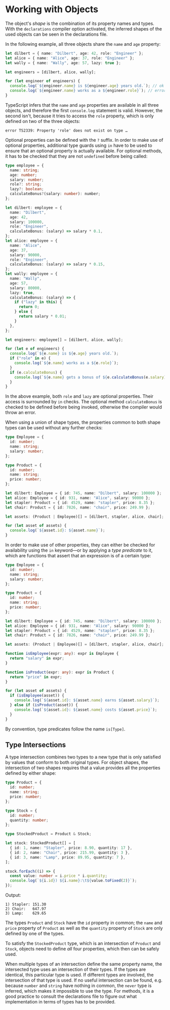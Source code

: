 # Working with Objects

The object's _shape_ is the combination of its property names and types. With
the `declarations` compiler option activated, the inferred shapes of the
used objects can be seen in the declarations file.

In the following example, all three objects share the `name` and `age` property:

```typescript
let dilbert = { name: "Dilbert", age: 42, role: "Engineer" };
let alice = { name: "Alice", age: 37, role: "Engineer" };
let wally = { name: "Wally", age: 57, lazy: true };

let engineers = [dilbert, alice, wally];

for (let engineer of engineers) {
  console.log(`${engineer.name} is ${engineer.age} years old.`); // ok
  console.log(`${engineer.name} works as a ${engineer.role}`); // error
}
```

TypeScript infers that the `name` and `age` properties are available in all
three objects, and therefore the first `console.log` statement is valid.
However, the second isn't, because it tries to access the `role` property, which
is only defined on two of the three objects:

    error TS2339: Property 'role' does not exist on type …

Optional properties can be defined with the `?` suffix. In order to make use of
optional properties, additional type guards using `in` have to be used to ensure
that an optional property is actually available. For optional methods, it has to be
checked that they are not `undefined` before being called:

```typescript
type employee = {
  name: string;
  age: number;
  salary: number;
  role?: string;
  lazy?: boolean;
  calculateBonus?(salary: number): number;
};

let dilbert: employee = {
  name: "Dilbert",
  age: 42,
  salary: 100000,
  role: "Engineer",
  calculateBonus: (salary) => salary * 0.1,
};
let alice: employee = {
  name: "Alice",
  age: 37,
  salary: 90000,
  role: "Engineer",
  calculateBonus: (salary) => salary * 0.15,
};
let wally: employee = {
  name: "Wally",
  age: 57,
  salary: 80000,
  lazy: true,
  calculateBonus: (salary) => {
    if ("lazy" in this) {
      return 0;
    } else {
      return salary * 0.01;
    }
  },
};

let engineers: employee[] = [dilbert, alice, wally];

for (let e of engineers) {
  console.log(`${e.name} is ${e.age} years old.`);
  if ("role" in e) {
    console.log(`${e.name} works as a ${e.role}`);
  }
  if (e.calculateBonus) {
    console.log(`${e.name} gets a bonus of ${e.calculateBonus(e.salary)}.`);
  }
}
```

In the above example, both `role` and `lazy` are optional properties. Their
access is surrounded by `in` checks. The optional method `calculateBonus` is
checked to be defined before being invoked, otherwise the compiler would throw
an error.

When using a union of shape types, the properties common to both shape types can
be used without any further checks:

```typescript
type Employee = {
  id: number;
  name: string;
  salary: number;
};

type Product = {
  id: number;
  name: string;
  price: number;
};

let dilbert: Employee = { id: 745, name: "Dilbert", salary: 100000 };
let alice: Employee = { id: 931, name: "Alice", salary: 90000 };
let stapler: Product = { id: 4529, name: "stapler", price: 8.35 };
let chair: Product = { id: 7826, name: "chair", price: 249.99 };

let assets: (Product | Employee)[] = [dilbert, stapler, alice, chair];

for (let asset of assets) {
  console.log(`${asset.id}: ${asset.name}`);
}
```

In order to make use of other properties, they can either be checked for
availability using the `in` keyword—or by applying a _type predicate_ to it,
which are functions that assert that an expression is of a certain type:

```typescript
type Employee = {
  id: number;
  name: string;
  salary: number;
};

type Product = {
  id: number;
  name: string;
  price: number;
};

let dilbert: Employee = { id: 745, name: "Dilbert", salary: 100000 };
let alice: Employee = { id: 931, name: "Alice", salary: 90000 };
let stapler: Product = { id: 4529, name: "stapler", price: 8.35 };
let chair: Product = { id: 7826, name: "chair", price: 249.99 };

let assets: (Product | Employee)[] = [dilbert, stapler, alice, chair];

function isEmployee(expr: any): expr is Employee {
  return "salary" in expr;
}

function isProduct(expr: any): expr is Product {
  return "price" in expr;
}

for (let asset of assets) {
  if (isEmployee(asset)) {
    console.log(`${asset.id}: ${asset.name} earns ${asset.salary}`);
  } else if (isProduct(asset)) {
    console.log(`${asset.id}: ${asset.name} costs ${asset.price}`);
  }
}
```

By convention, type predicates follow the name `is[Type]`.

## Type Intersections

A type intersection combines two types to a new type that is only satisfied by
values that conform to both original types. For object shapes, the intersection
of two shapes requires that a value provides all the properties defined by
either shape:

```typescript
type Product = {
  id: number;
  name: string;
  price: number;
};

type Stock = {
  id: number;
  quantity: number;
};

type StockedProduct = Product & Stock;

let stock: StockedProduct[] = [
  { id: 1, name: "Stapler", price: 8.90, quantity: 17 },
  { id: 2, name: "Chair", price: 215.99, quantity: 3 },
  { id: 3, name: "Lamp", price: 89.95, quantity: 7 },
];

stock.forEach((i) => {
  const value: number = i.price * i.quantity;
  console.log(`${i.id}) ${i.name}:\t${value.toFixed(2)}`);
});
```

Output:

    1) Stapler:	151.30
    2) Chair:	647.97
    3) Lamp:	629.65

The types `Product` and `Stock` have the `id` property in common; the `name` and
`price` property of `Product` as well as the `quantity` property of `Stock` are
only defined by one of the types.

To satisfy the `StockedProduct` type, which is an intersection of `Product` and
`Stock`, objects need to define _all_ four properties, which then can be safely
used.

When multiple types of an intersection define the same property name, the
intersected type uses an intersection of their types. If the types are
identical, this particular type is used. If different types are involved, the
intersection of that type is used. If no useful intersection can be found, e.g.
because `number` and `string` have nothing in common, the `never` type is
inferred, which makes it impossible to use the type. For methods, it is a good
practice to consult the declarations file to figure out what implementation in
terms of types has to be provided.
